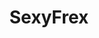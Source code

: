 ---
title: SexyFrex
crosslinks:
- nsfw
- MiaSollis
- downblouse
- traps
- ThatPerfectAss
- alicegreczyn
- Skype_Show_Cam_Sex
- Jade_Chynoweth
- ginger
- milf
- InvertedNipples
- uncannyvalley
- PrettyGirls
- Playboy_Albums
- OlgaKatysheva
- GillianBarnes
- whynotasource
- AubreyBelle
- gentlemanboners
- LShima
---